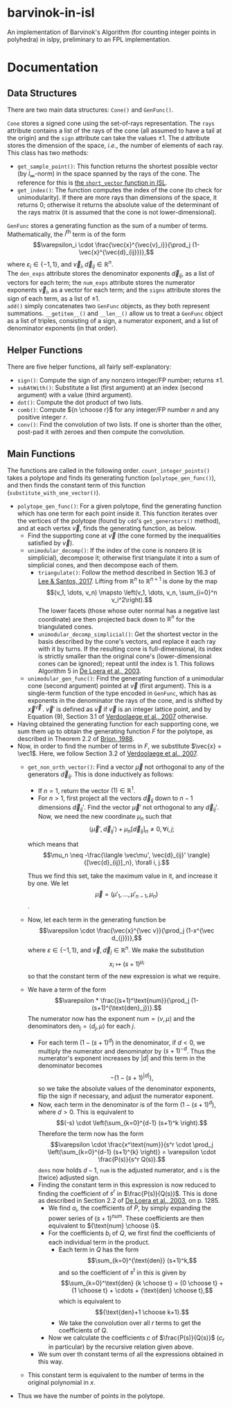# barvinok-in-isl
An implementation of Barvinok's Algorithm (for counting integer points in polyhedra) in islpy, preliminary to an FPL implementation.

# Documentation
## Data Structures
There are two main data structures: `Cone()` and `GenFunc()`.

`Cone` stores a signed cone using the set-of-rays representation. The `rays` attribute contains a list of the rays of the cone (all assumed to have a tail at the origin) and the `sign` attribute can take the values $\pm1$. The `d` attribute stores the dimension of the space, *i.e.*, the number of elements of each ray.  
This class has two methods:

* `get_sample_point()`: This function returns the shortest possible vector (by $l_\infty$-norm) in the space spanned by the rays of the cone. The reference for this is [the `short_vector` function in ISL](https://github.com/volcacius/barvinok/blob/cd6fd2e77b8a9e3ddc325e3636c3510c7d99bbc5/decomposer.cc#L99).
* `get_index()`: The function computes the index of the cone (to check for unimodularity). If there are more rays than dimensions of the space, it returns 0; otherwise it returns the absolute value of the determinant of the rays matrix (it is assumed that the cone is not lower-dimensional).

`GenFunc` stores a generating function as the sum of a number of terms. Mathematically, the $i^\text{th}$ term is of the form  
$$\varepsilon_i \cdot \frac{\vec{x}^{\vec{v}_i}}{\prod_j (1-\vec{x}^{\vec{d}_{ij}})},$$
where $\varepsilon_i \in \{-1, 1\}$, and $\vec{v}_i, \vec{d}_{ij} \in \mathbb{R}^n$.  
The `den_exps` attribute stores the denominator exponents $\vec{d}_{ij}$, as a list of vectors for each term; the `num_exps` attribute stores the numerator exponents $\vec{v}_i$, as a vector for each term; and the `signs` attribute stores the sign of each term, as a list of $\pm1$.  
`add()` simply concatenates two `GenFunc` objects, as they both represent summations.
`__getitem__()` and `__len__()` allow us to treat a `GenFunc` object as a list of triples, consisting of a sign, a numerator exponent, and a list of denominator exponents (in that order).  

## Helper Functions
There are five helper functions, all fairly self-explanatory:

* `sign()`: Compute the sign of any nonzero integer/FP number; returns $\pm1$.
* `subAtWith()`: Substitute a list (first argument) at an index (second argument) with a value (third argument).
* `dot()`: Compute the dot product of two lists.
* `comb()`: Compute ${n \choose r}$ for any integer/FP number $n$ and any positive integer $r$.
* `conv()`: Find the convolution of two lists. If one is shorter than the other, post-pad it with zeroes and then compute the convolution.

## Main Functions
The functions are called in the following order. `count_integer_points()` takes a polytope and finds its generating function (`polytope_gen_func()`), and then finds the constant term of this function (`substitute_with_one_vector()`).

* `polytope_gen_func()`: For a given polytope, find the generating function which has one term for each point inside it. This function iterates over the vertices of the polytope (found by `cdd`'s `get_generators()` method), and at each vertex $\vec{v}$, finds the generating function, as below.
    * Find the supporting cone at $\vec{v}$ (the cone formed by the inequalities satisfied by $\vec{v}$).
    * `unimodular_decomp()`: If the index of the cone is nonzero (it is simplicial), decompose it; otherwise first triangulate it into a sum of simplicial cones, and then decompose each of them.
        * `triangulate()`: Follow the method described in Section 16.3 of [Lee & Santos, 2017](https://www.csun.edu/~ctoth/Handbook/chap16.pdf). Lifting from $\mathbb{R}^n$ to $\mathbb{R}^{n+1}$ is done by the map
        $$(v_1, \dots, v_n) \mapsto \left(v_1, \dots, v_n, \sum_{i=0}^n v_i^2\right).$$
        The lower facets (those whose outer normal has a negative last coordinate) are then projected back down to $\mathbb{R}^n$ for the triangulated cones.
        * `unimodular_decomp_simplicial()`: Get the shortest vector in the basis described by the cone's vectors, and replace it each ray with it by turns. If the resulting cone is full-dimensional, its index is strictly smaller than the original cone's (lower-dimensional cones can be ignored); repeat until the index is 1. This follows Algorithm 5 in [De Loera et al., 2003](https://math.ucdavis.edu/~deloera/researchsummary/barvinokalgorithm-latte1.pdf).
    * `unimodular_gen_func()`: Find the generating function of a unimodular cone (second argument) pointed at $\vec{v}$ (first argument). This is a single-term function of the type encoded in `GenFunc`, which has as exponents in the denominator the rays of the cone, and is shifted by $\vec{x}^{\vec v'}$. $\vec v'$ is defined as $\vec v$ if $\vec v$ is an integer lattice point, and by Equation (9), Section 3.1 of [Verdoolaege et al., 2007](https://link.springer.com/article/10.1007/s00453-006-1231-0) otherwise.
* Having obtained the generating function for each supporting cone, we sum them up to obtain the generating function $F$ for the polytope, as described in Theorem 2.2 of [Brion, 1988](http://www.numdam.org/article/ASENS_1988_4_21_4_653_0.pdf).
* Now, in order to find the number of terms in $F$, we substitute $\vec{x} = \vec1$. Here, we follow Section 3.2 of [Verdoolaege et al., 2007](https://link.springer.com/article/10.1007/s00453-006-1231-0).
    * `get_non_orth_vector()`: Find a vector $\vec\mu$ not orthogonal to any of the generators $\vec d_{ij}$. This is done inductively as follows:
        * If $n = 1$, return the vector $(1) \in \mathbb{R}^1$.
        * For $n > 1$, first project all the vectors $\vec d_{ij}$ down to $n-1$ dimensions $\vec d_{ij}'$. Find the vector $\vec\mu'$ not orthogonal to any $\vec d_{ij}'$. Now, we need the new coordinate $\mu_n$ such that
            $$\langle \vec\mu', \vec{d}_{ij}' \rangle + \mu_n [\vec{d}_{ij}]_n \neq 0, \forall i, j;$$

        which means that
            $$\mu_n \neq -\frac{\langle \vec\mu', \vec{d}_{ij}' \rangle}{[\vec{d}_{ij}]_n}, \forall i, j.$$

        Thus we find this set, take the maximum value in it, and increase it by one. We let
            $$\vec\mu = (\mu'_1, \dots, \mu'_{n-1}, \mu_n)$$.

    * Now, let each term in the generating function be  
    $$\varepsilon \cdot \frac{\vec{x}^{\vec v}}{\prod_j (1-x^{\vec d_{j}})},$$
    where $\varepsilon \in \{-1, 1\}$, and $\vec v, \vec d_j \in \mathbb{R}^n$. We make the substitution
    $$x_i \mapsto (s+1)^{\mu_i}$$
    so that the constant term of the new expression is what we require.  

    * We have a term of the form
        $$\varepsilon * \frac{(s+1)^\text{num}}{\prod_j (1-(s+1)^{\text{den}_j})}.$$
        The numerator now has the exponent $\text{num} = \langle v, \mu \rangle$ and the denominators $\text{den}_j = \langle d_j, \mu \rangle$ for each $j$.
        * For each term $(1-(s+1)^d)$ in the denominator, if $d < 0$, we multiply the numerator and denominator by $(s+1)^{-d}$. Thus the numerator's exponent increases by $|d|$ and this term in the denominator becomes
        $$-(1-(s+1)^{|d|}),$$
        so we take the absolute values of the denominator exponents, flip the sign if necessary, and adjust the numerator exponent.
        * Now, each term in the denominator is of the form $(1-(s+1)^d)$, where $d > 0$. This is equivalent to
        $$(-s) \cdot \left(\sum_{k=0}^{d-1} (s+1)^k \right).$$
        Therefore the term now has the form
        $$\varepsilon \cdot \frac{x^\text{num}}{s^r \cdot \prod_j \left(\sum_{k=0}^{d-1} (s+1)^{k} \right)} = \varepsilon \cdot \frac{P(s)}{s^r Q(s)}.$$
        `dens` now holds $d-1$, `num` is the adjusted numerator, and `s` is the (twice) adjusted sign.
        * Finding the constant term in this expression is now reduced to finding the coefficient of $s^r$ in $\frac{P(s)}{Q(s)}$. This is done as described in Section 2.2 of [De Loera et al., 2003](https://math.ucdavis.edu/~deloera/researchsummary/barvinokalgorithm-latte1.pdf), on p. 1285.
            * We find $a_i$, the coefficients of $P$, by simply expanding the power series of $(s+1)^\text{num}$. These coefficients are then equivalent to ${\text{num} \choose i}$.
            * For the coefficients $b_i$ of $Q$, we first find the coefficients of each individual term in the product.
                * Each term in $Q$ has the form
                $$\sum_{k=0}^{\text{den}} (s+1)^k,$$
                and so the coefficient of $s^t$ in this is given by
                $$\sum_{k=0}^\text{den} {k \choose t} = {0 \choose t} + {1 \choose t} + \cdots + {\text{den} \choose t},$$
                which is equivalent to
                $${\text{den}+1 \choose k+1}.$$
                * We take the convolution over all $r$ terms to get the coefficients of $Q$.
            * Now we calculate the coefficients $c$ of $\frac{P(s)}{Q(s)}$ ($c_r$ in particular) by the recursive relation given above.
        * We sum over th constant terms of all the expressions obtained in this way.
    * This constant term is equivalent to the number of terms in the original polynomial in $x$.
* Thus we have the number of points in the polytope.